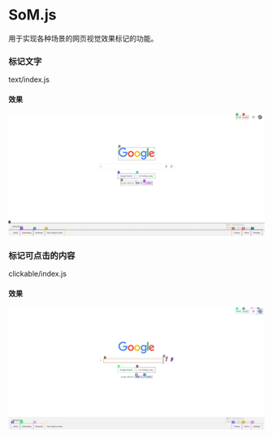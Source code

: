 # SoM.js
用于实现各种场景的网页视觉效果标记的功能。

### 标记文字

text/index.js

#### 效果

![](./assets/text.png)

### 

### 标记可点击的内容

clickable/index.js

#### 效果

![](./assets/clickable.png)
